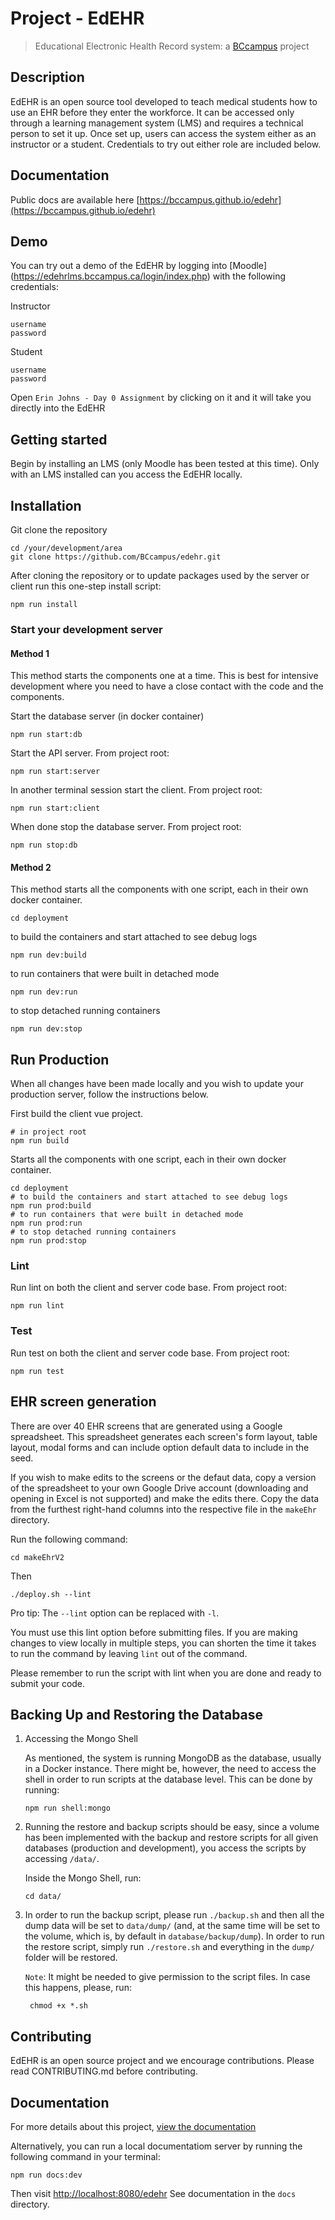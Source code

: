 # Project - EdEHR
> Educational Electronic Health Record system: a [BCcampus](https://bccampus.ca) project

## Description
EdEHR is an open source tool developed to teach medical students how to use an EHR before they enter the workforce. It can be accessed only through a learning management system (LMS) and requires a technical person to set it up. Once set up, users can access the system either as an instructor or a student. Credentials to try out either role are included below.

## Documentation
Public docs are available here [https://bccampus.github.io/edehr](https://bccampus.github.io/edehr)

## Demo
You can try out a demo of the EdEHR by logging into [Moodle] (https://edehrlms.bccampus.ca/login/index.php) with the following credentials:

Instructor
```
username
password
```

Student
```
username
password
```

Open `Erin Johns - Day 0 Assignment` by clicking on it and it will take you directly into the EdEHR

## Getting started
Begin by installing an LMS (only Moodle has been tested at this time). Only with an LMS installed can you access the EdEHR locally.

## Installation
Git clone the repository
```
cd /your/development/area
git clone https://github.com/BCcampus/edehr.git
```

After cloning the repository or to update packages used by the server or client run this one-step install script:
```
npm run install
```
### Start your development server
#### Method 1
This method starts the components one at a time. This is best for intensive development where you need to have 
a close contact with the code and the components.

Start the database server (in docker container)
```
npm run start:db
```
Start the API server. From project root:
```
npm run start:server
```
In another terminal session start the client. From project root:
```
npm run start:client
```
When done stop the database server. From project root:
```
npm run stop:db
```

#### Method 2

This method starts all the components with one script, each in their own docker container.
```
cd deployment
```
to build the containers and start attached to see debug logs
```
npm run dev:build
```
to run containers that were built in detached mode
```
npm run dev:run
```
to stop detached running containers
```
npm run dev:stop
```


## Run Production

When all changes have been made locally and you wish to update your production server, follow the instructions below.

First build the client vue project.
```
# in project root
npm run build
```

Starts all the components with one script, each in their own docker container.
```
cd deployment
# to build the containers and start attached to see debug logs
npm run prod:build
# to run containers that were built in detached mode
npm run prod:run
# to stop detached running containers
npm run prod:stop
```

### Lint
Run lint on both the client and server code base. From project root:
```
npm run lint
```

### Test
Run test on both the client and server code base. From project root:
```
npm run test
```

## EHR screen generation
There are over 40 EHR screens that are generated using a Google spreadsheet. This spreadsheet generates each screen's form layout, table layout, modal forms and can include option default data to include in the seed.

If you wish to make edits to the screens or the defaut data, copy a version of the spreadsheet to your own Google Drive account (downloading and opening in Excel is not supported) and make the edits there. Copy the data from the furthest right-hand columns into the respective file in the ```makeEhr``` directory.

Run the following command:
```
cd makeEhrV2
```
Then
```
./deploy.sh --lint
```
Pro tip: The ```--lint``` option can be replaced with ```-l```. 

You must use this lint option before submitting files. If you are 
making changes to view locally in multiple steps, you can shorten the time it takes to run the command by leaving ```lint``` out of the command. 

Please remember to run the script with lint when you are done and ready to submit your code.

## Backing Up and Restoring the Database

1. Accessing the Mongo Shell
   
    As mentioned, the system is running MongoDB as the database, usually in a Docker instance. There might be, however, the need to access the shell in order to run scripts at the database level. This can be done by running:

    ```
    npm run shell:mongo
    ```
2. Running the restore and backup scripts should be easy, since a volume has been implemented with the backup and restore scripts for all given databases (production and development), you access the scripts by accessing ``/data/``.

    Inside the Mongo Shell, run:
    ```
    cd data/
    ```

3. In order to run the backup script, please run `./backup.sh` and then all the dump data will be set to `data/dump/` (and, at the same time will be set to the volume, which is, by default in `database/backup/dump`).
   In order to run the restore script, simply run `./restore.sh` and everything in the `dump/` folder will be restored. 

   ``Note``: It might be needed to give permission to the script files. In case this happens, please, run:

   ```
    chmod +x *.sh 
   ```


## Contributing
EdEHR is an open source project and we encourage contributions. Please read CONTRIBUTING.md before contributing.


## Documentation
For more details about this project, [view the documentation](https://bccampus.github.io/edehr/)

Alternatively, you can run a local documentatiom server by running the following command in your terminal:
```
npm run docs:dev
```
Then visit  [http://localhost:8080/edehr](http://localhost:8080/edehr) See documentation in the ```docs``` directory.

